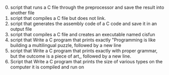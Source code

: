 0. script that runs a C file through the preprocessor and save the result into another file
1. script that compiles a C file but does not link.
2. script that generates the assembly code of a C code and save it in an output file
3. script that compiles a C file and creates an executable named cisfun
4. script that Write a C program that prints exactly "Programming is like building a multilingual puzzle, followed by a new line
5. script that Write a C program that prints exactly with proper grammar, but the outcome is a piece of art,, followed by a new line.
6. Script that Write a C program that prints the size of various types on the computer it is compiled and run on
